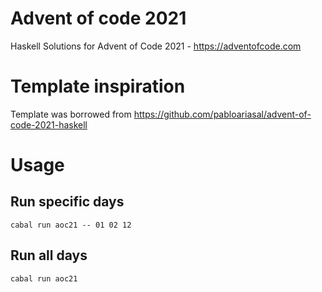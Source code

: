 # Advent of code 2021
Haskell Solutions for Advent of Code 2021 - https://adventofcode.com

# Template inspiration
Template was borrowed from https://github.com/pabloariasal/advent-of-code-2021-haskell

# Usage

## Run specific days
```
cabal run aoc21 -- 01 02 12
```

## Run all days

```
cabal run aoc21
```
